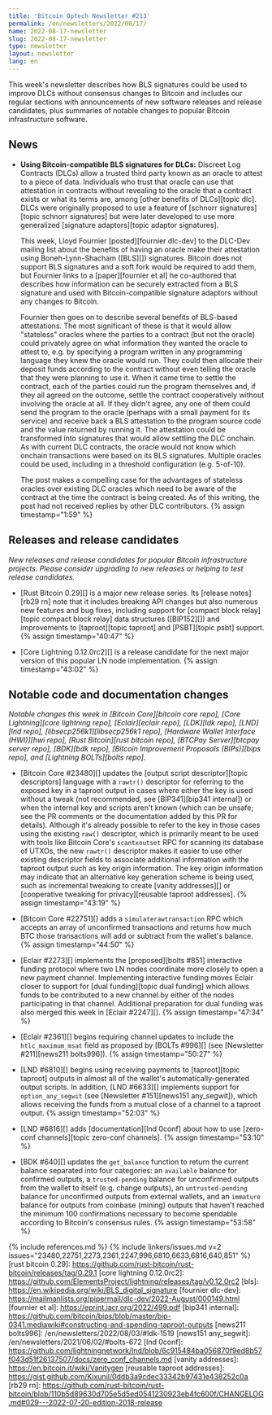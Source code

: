 ```yaml
---
title: 'Bitcoin Optech Newsletter #213'
permalink: /en/newsletters/2022/08/17/
name: 2022-08-17-newsletter
slug: 2022-08-17-newsletter
type: newsletter
layout: newsletter
lang: en
---
```

This week's newsletter describes how BLS signatures could be used to
improve DLCs without consensus changes to Bitcoin and includes our
regular sections with announcements of new software releases and release
candidates, plus summaries of notable changes to popular Bitcoin
infrastructure software.

## News

- **Using Bitcoin-compatible BLS signatures for DLCs:** Discreet Log
  Contracts (DLCs) allow a trusted third party known as an oracle to
  attest to a piece of data.  Individuals who trust that oracle can use
  that attestation in contracts without revealing to the oracle that a
  contract exists or what its terms are, among [other benefits of
  DLCs][topic dlc].  DLCs were originally proposed to use a feature of
  [schnorr signatures][topic schnorr signatures] but were later
  developed to use more generalized [signature adaptors][topic adaptor
  signatures].

    This week, Lloyd Fournier [posted][fournier dlc-dev] to the DLC-Dev
    mailing list about the benefits of having an oracle make their
    attestation using Boneh-Lynn-Shacham ([BLS][]) signatures.  Bitcoin
    does not support BLS signatures and a soft fork would be required to
    add them, but Fournier links to a [paper][fournier et al] he
    co-authored that describes how information can be securely extracted
    from a BLS signature and used with Bitcoin-compatible signature
    adaptors without any changes to Bitcoin.

    Fournier then goes on to describe several benefits of BLS-based
    attestations.  The most significant of these is that it would allow
    "stateless" oracles where the parties to a contract (but not the
    oracle) could privately agree on what information they wanted the
    oracle to attest to, e.g. by specifying a program written in any
    programming language they knew the oracle would run.  They could
    then allocate their deposit funds according to the contract without
    even telling the oracle that they were planning to use it.  When it
    came time to settle the contract, each of the parties could run the
    program themselves and, if they all agreed on the outcome, settle
    the contract cooperatively without involving the oracle at all.  If
    they didn't agree, any one of them could send the program to the
    oracle (perhaps with a small payment for its service) and receive
    back a BLS attestation to the program source code and the value
    returned by running it.  The attestation could be transformed into
    signatures that would allow settling the DLC onchain.  As with
    current DLC contracts, the oracle would not know which onchain
    transactions were based on its BLS signatures.  Multiple oracles
    could be used, including in a threshold configuration (e.g.
    5-of-10).

    The post makes a compelling case for the advantages of stateless
    oracles over existing DLC oracles which need to be aware of the
    contract at the time the contract is being created.  As of this
    writing, the post had not received replies by other DLC
    contributors. {% assign timestamp="1:59" %}

## Releases and release candidates

*New releases and release candidates for popular Bitcoin infrastructure
projects.  Please consider upgrading to new releases or helping to test
release candidates.*

- [Rust Bitcoin 0.29][] is a major new release series.  Its [release
  notes][rb29 rn] note that it includes breaking API changes but also
  numerous new features and bug fixes, including support for [compact
  block relay][topic compact block relay] data structures ([BIP152][])
  and improvements to [taproot][topic taproot] and [PSBT][topic psbt]
  support. {% assign timestamp="40:47" %}

- [Core Lightning 0.12.0rc2][] is a release candidate for the next major
  version of this popular LN node implementation. {% assign timestamp="43:02" %}

## Notable code and documentation changes

*Notable changes this week in [Bitcoin Core][bitcoin core repo], [Core
Lightning][core lightning repo], [Eclair][eclair repo], [LDK][ldk repo],
[LND][lnd repo], [libsecp256k1][libsecp256k1 repo], [Hardware Wallet
Interface (HWI)][hwi repo], [Rust Bitcoin][rust bitcoin repo], [BTCPay
Server][btcpay server repo], [BDK][bdk repo], [Bitcoin Improvement
Proposals (BIPs)][bips repo], and [Lightning BOLTs][bolts repo].*

- [Bitcoin Core #23480][] updates the [output script descriptor][topic
  descriptors] language with a `rawtr()` descriptor for referring to the
  exposed key in a taproot output in cases where either the key is used
  without a tweak (not recommended, see [BIP341][bip341 internal]) or
  when the internal key and scripts aren't known (which can be unsafe;
  see the PR comments or the documentation added by this PR for
  details).  Although it's already possible to refer to the key in those
  cases using the existing `raw()` descriptor, which is primarily meant
  to be used with tools like Bitcoin Core's `scantxoutset` RPC for
  scanning its database of UTXOs, the new `rawtr()` descriptor makes it
  easier to use other existing descriptor fields to associate additional
  information with the taproot output such as key origin information.
  The key origin information may indicate that an alternative key
  generation scheme is being used, such as incremental tweaking to
  create [vanity addresses][] or [cooperative tweaking for
  privacy][reusable taproot addresses]. {% assign timestamp="43:19" %}

- [Bitcoin Core #22751][] adds a `simulaterawtransaction` RPC which
  accepts an array of unconfirmed transactions and returns how much BTC
  those transactions will add or subtract from the wallet's balance. {% assign timestamp="44:50" %}

- [Eclair #2273][] implements the [proposed][bolts #851] interactive
  funding protocol where two LN nodes coordinate more closely to open a
  new payment channel.  Implementing interactive funding moves Eclair
  closer to support for [dual funding][topic dual funding] which allows
  funds to be contributed to a new channel by either of the nodes
  participating in that channel.  Additional preparation for dual
  funding was also merged this week in [Eclair #2247][]. {% assign timestamp="47:34" %}

- [Eclair #2361][] begins requiring channel updates to include the
  `htlc_maximum_msat` field as proposed by [BOLTs #996][] (see
  [Newsletter #211][news211 bolts996]). {% assign timestamp="50:27" %}

- [LND #6810][] begins using receiving payments to [taproot][topic
  taproot] outputs in almost all of the wallet's automatically-generated
  output scripts.  In addition, [LND #6633][] implements support for
  `option_any_segwit` (see [Newsletter #151][news151 any_segwit]), which
  allows receiving the funds from a mutual close of a channel to a
  taproot output. {% assign timestamp="52:03" %}

- [LND #6816][] adds [documentation][lnd 0conf] about how to use
  [zero-conf channels][topic zero-conf channels]. {% assign timestamp="53:10" %}

- [BDK #640][] updates the `get_balance` function to return the current
  balance separated into four categories: an `available` balance for
  confirmed outputs, a `trusted-pending` balance for unconfirmed outputs
  from the wallet to itself (e.g. change outputs), an
  `untrusted-pending` balance for unconfirmed outputs from external
  wallets, and an `immature` balance for outputs from coinbase (mining)
  outputs that haven't reached the minimum 100 confirmations necessary
  to become spendable according to Bitcoin's consensus rules. {% assign timestamp="53:58" %}

{% include references.md %}
{% include linkers/issues.md v=2 issues="23480,22751,2273,2361,2247,996,6810,6633,6816,640,851" %}
[rust bitcoin 0.29]: https://github.com/rust-bitcoin/rust-bitcoin/releases/tag/0.29.1
[core lightning 0.12.0rc2]: https://github.com/ElementsProject/lightning/releases/tag/v0.12.0rc2
[bls]: https://en.wikipedia.org/wiki/BLS_digital_signature
[fournier dlc-dev]: https://mailmanlists.org/pipermail/dlc-dev/2022-August/000149.html
[fournier et al]: https://eprint.iacr.org/2022/499.pdf
[bip341 internal]: https://github.com/bitcoin/bips/blob/master/bip-0341.mediawiki#constructing-and-spending-taproot-outputs
[news211 bolts996]: /en/newsletters/2022/08/03/#ldk-1519
[news151 any_segwit]: /en/newsletters/2021/06/02/#bolts-672
[lnd 0conf]: https://github.com/lightningnetwork/lnd/blob/6c915484ba056870f9ed8b57f043d51f26137507/docs/zero_conf_channels.md
[vanity addresses]: https://en.bitcoin.it/wiki/Vanitygen
[reusable taproot addresses]: https://gist.github.com/Kixunil/0ddb3a9cdec33342b97431e438252c0a
[rb29 rn]: https://github.com/rust-bitcoin/rust-bitcoin/blob/110b5d89630d705e5d5ed0541230923eb4fc600f/CHANGELOG.md#029---2022-07-20-edition-2018-release
